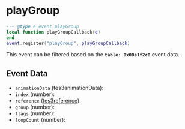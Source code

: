 # playGroup



```lua
--- @type e event.playGroup
local function playGroupCallback(e)
end
event.register("playGroup", playGroupCallback)
```

This event can be filtered based on the **`table: 0x00e1f2c0`** event data.

## Event Data

* `animationData` (tes3animationData): 
* `index` (number): 
* `reference` ([tes3reference](../../types/tes3reference)): 
* `group` (number): 
* `flags` (number): 
* `loopCount` (number): 

